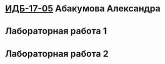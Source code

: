 # [ИДБ-17-05](https://github.com/stankin/design-part-1/wiki/list-idb-17-05) Абакумова Александра 

# Лабораторная работа 1

# Лабораторная работа 2
